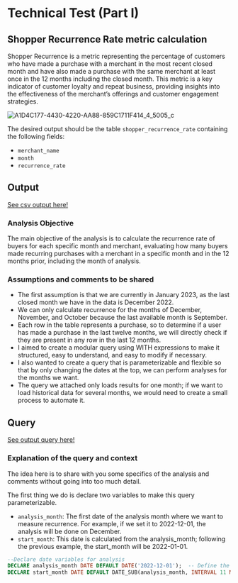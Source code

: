 
# Technical Test (Part I)

## Shopper Recurrence Rate metric calculation

Shopper Recurrence is a metric representing the percentage of customers who have made a purchase with a merchant in the most recent closed month and have also made a purchase with the same merchant at least once in the 12 months including the closed month. This metric is a key indicator of customer loyalty and repeat business, providing insights into the effectiveness of the merchant’s offerings and customer engagement strategies.

![A1D4C177-4430-4220-AA88-859C1711F414_4_5005_c](https://github.com/user-attachments/assets/3b0b4544-ae2e-46ea-ba0b-077437cb8200)

The desired output should be the table `shopper_recurrence_rate` containing the following fields:

- `merchant_name`
- `month`
- `recurrence_rate`

## Output

[See csv output here!](https://github.com/raulvazquez7/analytics-engineer-challenge/blob/main/Part1/Output/monthly_recurrence_rate.csv)

### Analysis Objective

The main objective of the analysis is to calculate the recurrence rate of buyers for each specific month and merchant, evaluating how many buyers made recurring purchases with a merchant in a specific month and in the 12 months prior, including the month of analysis.

### Assumptions and comments to be shared

- The first assumption is that we are currently in January 2023, as the last closed month we have in the data is December 2022.
- We can only calculate recurrence for the months of December, November, and October because the last available month is September.
- Each row in the table represents a purchase, so to determine if a user has made a purchase in the last twelve months, we will directly check if they are present in any row in the last 12 months.
- I aimed to create a modular query using WITH expressions to make it structured, easy to understand, and easy to modify if necessary.
- I also wanted to create a query that is parameterizable and flexible so that by only changing the dates at the top, we can perform analyses for the months we want.
- The query we attached only loads results for one month; if we want to load historical data for several months, we would need to create a small process to automate it.

## Query

[See output query here!](https://github.com/raulvazquez7/analytics-engineer-challenge/blob/main/Part1/Queries/recurrence.sql)

### Explanation of the query and context

The idea here is to share with you some specifics of the analysis and comments without going into too much detail.

The first thing we do is declare two variables to make this query parameterizable.
- `analysis_month`: The first date of the analysis month where we want to measure recurrence. For example, if we set it to 2022-12-01, the analysis will be done on December.
- `start_month`: This date is calculated from the analysis_month; following the previous example, the start_month will be 2022-01-01.

```sql
--Declare date variables for analysis
DECLARE analysis_month DATE DEFAULT DATE('2022-12-01');  -- Define the month of analysis (Set for December)
DECLARE start_month DATE DEFAULT DATE_SUB(analysis_month, INTERVAL 11 MONTH);  -- Define the window start date
```


